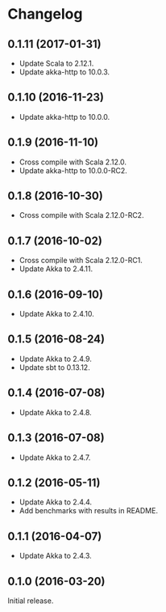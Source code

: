 # Changelog

## 0.1.11 (2017-01-31)

  - Update Scala to 2.12.1.
  - Update akka-http to 10.0.3.

## 0.1.10 (2016-11-23)

  - Update akka-http to 10.0.0.

## 0.1.9 (2016-11-10)

  - Cross compile with Scala 2.12.0.
  - Update akka-http to 10.0.0-RC2.

## 0.1.8 (2016-10-30)

  - Cross compile with Scala 2.12.0-RC2.

## 0.1.7 (2016-10-02)

  - Cross compile with Scala 2.12.0-RC1.
  - Update Akka to 2.4.11.

## 0.1.6 (2016-09-10)

  - Update Akka to 2.4.10.

## 0.1.5 (2016-08-24)

  - Update Akka to 2.4.9.
  - Update sbt to 0.13.12.

## 0.1.4 (2016-07-08)

  - Update Akka to 2.4.8.

## 0.1.3 (2016-07-08)

  - Update Akka to 2.4.7.

## 0.1.2 (2016-05-11)

  - Update Akka to 2.4.4.
  - Add benchmarks with results in README.

## 0.1.1 (2016-04-07)

  - Update Akka to 2.4.3.

## 0.1.0 (2016-03-20)

Initial release.
